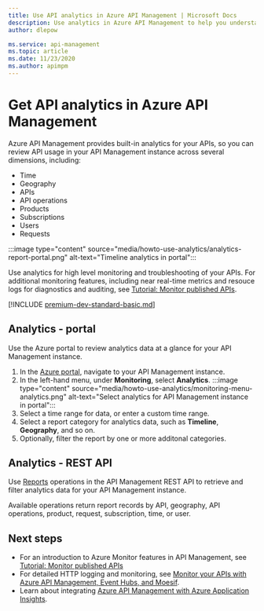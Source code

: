 ```yaml
---
title: Use API analytics in Azure API Management | Microsoft Docs
description: Use analytics in Azure API Management to help you understand and categorize the usage of your APIs and API performance.
author: dlepow

ms.service: api-management
ms.topic: article
ms.date: 11/23/2020
ms.author: apimpm
---
```

# Get API analytics in Azure API Management

Azure API Management provides built-in analytics for your APIs, so you can review API usage in your API Management instance across several dimensions, including:

* Time
* Geography
* APIs
* API operations
* Products
* Subscriptions
* Users
* Requests

:::image type="content" source="media/howto-use-analytics/analytics-report-portal.png" alt-text="Timeline analytics in portal":::

Use analytics for high level monitoring and troubleshooting of your APIs. For additional monitoring features, including near real-time metrics and resouce logs for diagnostics and auditing, see [Tutorial: Monitor published APIs](api-management-howto-use-azure-monitor.md).

[!INCLUDE [premium-dev-standard-basic.md](../../includes/api-management-availability-premium-dev-standard-basic.md)]

## Analytics - portal

Use the Azure portal to review analytics data at a glance for your API Management instance.

1. In the [Azure portal](https://portal.azure.com), navigate to your API Management instance. 
1. In the left-hand menu, under **Monitoring**, select **Analytics**.
    :::image type="content" source="media/howto-use-analytics/monitoring-menu-analytics.png" alt-text="Select analytics for API Management instance in portal":::  
1. Select a time range for data, or enter a custom time range. 
1. Select a report category for analytics data, such as **Timeline**, **Geography**, and so on.
1. Optionally, filter the report by one or more additonal categories.

## Analytics - REST API

Use [Reports](/rest/api/apimanagement/2019-12-01/reports) operations in the API Management REST API to retrieve and filter analytics data for your API Management instance.

Available operations return report records by API, geography, API operations, product, request, subscription, time, or user.

## Next steps

* For an introduction to Azure Monitor features in API Management, see [Tutorial: Monitor published APIs](api-management-howto-use-azure-monitor.md)
* For detailed HTTP logging and monitoring, see [Monitor your APIs with Azure API Management, Event Hubs, and Moesif](api-management-log-to-eventhub-sample.md).
* Learn about integrating [Azure API Management with Azure Application Insights](api-management-howto-app-insights.md).
